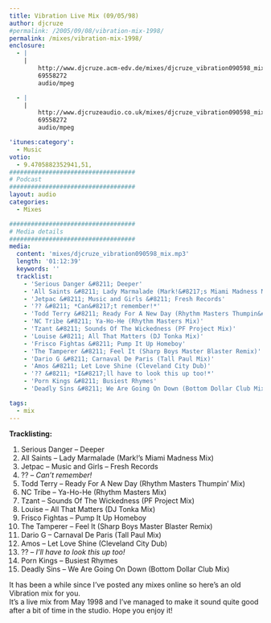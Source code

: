 ```yaml
---
title: Vibration Live Mix (09/05/98)
author: djcruze
#permalink: /2005/09/08/vibration-mix-1998/
permalink: /mixes/vibration-mix-1998/
enclosure:
  - |
    |
        http://www.djcruze.acm-edv.de/mixes/djcruze_vibration090598_mix.mp3
        69558272
        audio/mpeg

  - |
    |
        http://www.djcruzeaudio.co.uk/mixes/djcruze_vibration090598_mix.mp3
        69558272
        audio/mpeg

'itunes:category':
  - Music
votio:
  - 9.4705882352941,51,
###################################
# Podcast
###################################
layout: audio
categories:
  - Mixes

###################################
# Media details
###################################
media:
  content: 'mixes/djcruze_vibration090598_mix.mp3'
  length: '01:12:39'
  keywords: ''
  tracklist:
    - 'Serious Danger &#8211; Deeper'
    - 'All Saints &#8211; Lady Marmalade (Mark!&#8217;s Miami Madness Mix)'
    - 'Jetpac &#8211; Music and Girls &#8211; Fresh Records'
    - '?? &#8211; *Can&#8217;t remember!*'
    - 'Todd Terry &#8211; Ready For A New Day (Rhythm Masters Thumpin&#8217; Mix)'
    - 'NC Tribe &#8211; Ya-Ho-He (Rhythm Masters Mix)'
    - 'Tzant &#8211; Sounds Of The Wickedness (PF Project Mix)'
    - 'Louise &#8211; All That Matters (DJ Tonka Mix)'
    - 'Frisco Fightas &#8211; Pump It Up Homeboy'
    - 'The Tamperer &#8211; Feel It (Sharp Boys Master Blaster Remix)'
    - 'Dario G &#8211; Carnaval De Paris (Tall Paul Mix)'
    - 'Amos &#8211; Let Love Shine (Cleveland City Dub)'
    - '?? &#8211; *I&#8217;ll have to look this up too!*'
    - 'Porn Kings &#8211; Busiest Rhymes'
    - 'Deadly Sins &#8211; We Are Going On Down (Bottom Dollar Club Mix)'

tags:
  - mix
---
```


**Tracklisting:**

1. Serious Danger &#8211; Deeper
2. All Saints &#8211; Lady Marmalade (Mark!&#8217;s Miami Madness Mix)
3. Jetpac &#8211; Music and Girls &#8211; Fresh Records
4. ?? &#8211; _Can&#8217;t remember!_
5. Todd Terry &#8211; Ready For A New Day (Rhythm Masters Thumpin&#8217; Mix)
6. NC Tribe &#8211; Ya-Ho-He (Rhythm Masters Mix)
7. Tzant &#8211; Sounds Of The Wickedness (PF Project Mix)
8. Louise &#8211; All That Matters (DJ Tonka Mix)
9. Frisco Fightas &#8211; Pump It Up Homeboy
10. The Tamperer &#8211; Feel It (Sharp Boys Master Blaster Remix)
11. Dario G &#8211; Carnaval De Paris (Tall Paul Mix)
12. Amos &#8211; Let Love Shine (Cleveland City Dub)
13. ?? &#8211; _I&#8217;ll have to look this up too!_
14. Porn Kings &#8211; Busiest Rhymes
15. Deadly Sins &#8211; We Are Going On Down (Bottom Dollar Club Mix)

It has been a while since I&#8217;ve posted any mixes online so here&#8217;s an old Vibration mix for you.  
It&#8217;s a live mix from May 1998 and I&#8217;ve managed to make it sound quite good after a bit of time in the studio. Hope you enjoy it!
